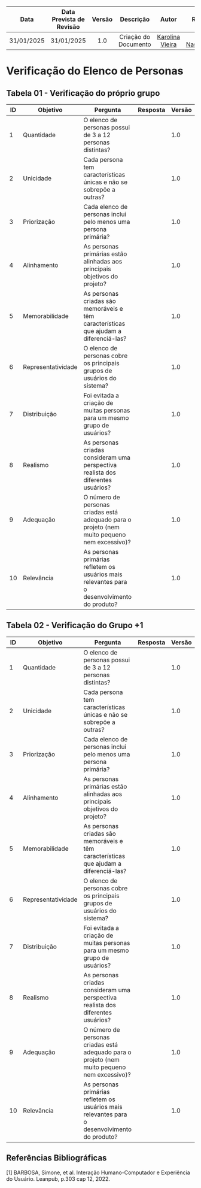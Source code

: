 |    **Data**    | **Data Prevista de Revisão** | **Versão** |        **Descrição**        |                 **Autor**                 |                **Revisor**                 |
|:--------------:|:---------------------------:|:----------:|:---------------------------:|:-----------------------------------------:|:------------------------------------------:|
|  31/01/2025      |        31/01/2025           |    1.0     |     Criação do Documento     | [Karolina Vieira](https://github.com/Karolina91) |  [Paola Nascimento](https://github.com/paolaalim) |


# **Verificação do Elenco de Personas**

## Tabela 01 - Verificação do próprio grupo

| ID  | Objetivo | Pergunta | Resposta | Versão |
|-----|----------|----------|----------|------|
| 1   | Quantidade | O elenco de personas possui de 3 a 12 personas distintas? |  | 1.0  |
| 2   | Unicidade | Cada persona tem características únicas e não se sobrepõe a outras? |  |   1.0|
| 3   | Priorização | Cada elenco de personas inclui pelo menos uma persona primária? |  |   1.0|
| 4   | Alinhamento | As personas primárias estão alinhadas aos principais objetivos do projeto? |  | 1.0  |
| 5   | Memorabilidade | As personas criadas são memoráveis e têm características que ajudam a diferenciá-las? |  |  1.0 |
| 6   | Representatividade | O elenco de personas cobre os principais grupos de usuários do sistema? |  | 1.0  |
| 7   | Distribuição | Foi evitada a criação de muitas personas para um mesmo grupo de usuários? |  |  1.0 |
| 8   | Realismo | As personas criadas consideram uma perspectiva realista dos diferentes usuários? |  |  1.0 |
| 9   | Adequação | O número de personas criadas está adequado para o projeto (nem muito pequeno nem excessivo)? |  |  1.0 |
| 10  | Relevância | As personas primárias refletem os usuários mais relevantes para o desenvolvimento do produto? |  |  1.0 |

## Tabela 02 - Verificação do Grupo +1

| ID  | Objetivo | Pergunta | Resposta | Versão |
|-----|----------|----------|----------|------|
| 1   | Quantidade | O elenco de personas possui de 3 a 12 personas distintas? |  | 1.0  |
| 2   | Unicidade | Cada persona tem características únicas e não se sobrepõe a outras? |  |   1.0|
| 3   | Priorização | Cada elenco de personas inclui pelo menos uma persona primária? |  |   1.0|
| 4   | Alinhamento | As personas primárias estão alinhadas aos principais objetivos do projeto? |  | 1.0  |
| 5   | Memorabilidade | As personas criadas são memoráveis e têm características que ajudam a diferenciá-las? |  |  1.0 |
| 6   | Representatividade | O elenco de personas cobre os principais grupos de usuários do sistema? |  | 1.0  |
| 7   | Distribuição | Foi evitada a criação de muitas personas para um mesmo grupo de usuários? |  |  1.0 |
| 8   | Realismo | As personas criadas consideram uma perspectiva realista dos diferentes usuários? |  |  1.0 |
| 9   | Adequação | O número de personas criadas está adequado para o projeto (nem muito pequeno nem excessivo)? |  |  1.0 |
| 10  | Relevância | As personas primárias refletem os usuários mais relevantes para o desenvolvimento do produto? |  |  1.0 |

## Referências Bibliográficas

[1] BARBOSA, Simone, et al. Interação Humano-Computador e Experiência do Usuário. Leanpub, p.303  cap 12, 2022.